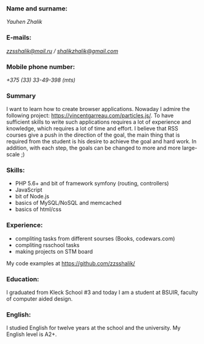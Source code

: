 ### Name and surname:
*Yauhen Zhalik*

### E-mails:
*zzsshalik@mail.ru / shalikzhalik@gmail.com*

### Mobile phone number:
*+375 (33) 33-49-398 (mts)*

### Summary
I want to learn how to create browser applications. 
Nowaday I admire the following project: https://vincentgarreau.com/particles.js/. 
To have sufficient skills to write such applications requires a lot of experience and knowledge, 
which requires a lot of time and effort. I believe that RSS courses give a push in the direction of the goal, the main thing that is required from the student is his desire to achieve the goal and hard work. In addition, with each step, the goals can be changed to more and more large-scale ;)


### Skills:
- PHP 5.6+ and bit of framework symfony (routing, controllers)
- JavaScript
- bit of Node.js 
- basics of MySQL/NoSQL and memcached
- basics of html/css

### Experience:
- compliting tasks from different sourses (Books, codewars.com)
- compliting rsschool tasks
- making projects on STM board

My code examples at https://github.com/zzsshalik/

### Education:
I graduated from Kleck School #3 and today I am a student at BSUIR, faculty of computer aided design.

### English:
I studied English for twelve years at the school and the university. My English level is A2+.